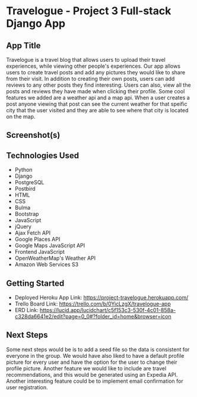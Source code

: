 # Travelogue - Project 3 Full-stack Django App

## App Title

Travelogue is a travel blog that allows users to upload their travel experiences, while viewing other people's experiences. Our app allows users to create travel posts and add any pictures they would like to share from their visit. In addition to creating their own posts, users can add reviews to any other posts they find interesting. Users can also, view all the posts and reviews they have made when clicking their profile. Some cool features we added are a weather api and a map api. 
When a user creates a post anyone viewing that post can see the current weather for that speific city that the user visited and they are able to see where that city is located on the map. 

## Screenshot(s)
## Technologies Used

* Python 
* Django
* PostgreSQL
* Postbird
* HTML 
* CSS 
* Bulma
* Bootstrap
* JavaScript 
* jQuery 
* Ajax Fetch API
* Google Places API 
* Google Maps JavaScript API 
* Frontend JavaScript
* OpenWeatherMap's Weather API 
* Amazon Web Services S3
 
## Getting Started

* Deployed Heroku App Link: https://project-travelogue.herokuapp.com/
* Trello Board Link: https://trello.com/b/0YicLzgX/travelogue-app
* ERD Link: https://lucid.app/lucidchart/c5f153c3-530f-4c01-858a-c328da6641e2/edit?page=0_0#?folder_id=home&browser=icon

## Next Steps

Some next steps would be is to add a seed file so the data is consistent for everyone in the group. We would have also liked to have a default profile picture for every user and have the option for the user to change their profile picture. Another feature we would like to include are travel recommendations, and this would be generated using an Expedia API. Another interesting feature could be to implement email confirmation for user registration.
